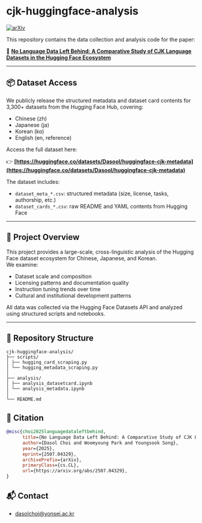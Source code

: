 # cjk-huggingface-analysis
[![arXiv](https://img.shields.io/badge/arXiv-2311.02240-b31b1b.svg)](https://arxiv.org/abs/2507.04329)

This repository contains the data collection and analysis code for the paper:

📄 [**No Language Data Left Behind: A Comparative Study of CJK Language Datasets in the Hugging Face Ecosystem**](https://arxiv.org/abs/2507.04329)  

---

## 📦 Dataset Access

We publicly release the structured metadata and dataset card contents for 3,300+ datasets from the Hugging Face Hub, covering:

- Chinese (zh)
- Japanese (ja)
- Korean (ko)
- English (en, reference)

Access the full dataset here:

👉 **[https://huggingface.co/datasets/Dasool/huggingface-cjk-metadata](https://huggingface.co/datasets/Dasool/huggingface-cjk-metadata)**

The dataset includes:
- `dataset_meta_*.csv`: structured metadata (size, license, tasks, authorship, etc.)
- `dataset_cards_*.csv`: raw README and YAML contents from Hugging Face

---

## 🧭 Project Overview

This project provides a large-scale, cross-linguistic analysis of the Hugging Face dataset ecosystem for Chinese, Japanese, and Korean.  
We examine:

- Dataset scale and composition  
- Licensing patterns and documentation quality  
- Instruction tuning trends over time  
- Cultural and institutional development patterns

All data was collected via the Hugging Face Datasets API and analyzed using structured scripts and notebooks.

---

## 📁 Repository Structure
```
cjk-huggingface-analysis/
├── scripts/
│ ├── hugging_card_scraping.py 
│ └── hugging_metadata_scraping.py 
│
├── analysis/
│ ├── analysis_datasetcard.ipynb 
│ └── analysis_metadata.ipynb 
│ 
└── README.md 
```

## 📝 Citation
```bibtex
@misc{choi2025languagedataleftbehind,
      title={No Language Data Left Behind: A Comparative Study of CJK Language Datasets in the Hugging Face Ecosystem}, 
      author={Dasol Choi and Woomyoung Park and Youngsook Song},
      year={2025},
      eprint={2507.04329},
      archivePrefix={arXiv},
      primaryClass={cs.CL},
      url={https://arxiv.org/abs/2507.04329}, 
}
```

## 📬 Contact
- dasolchoi@yonsei.ac.kr
